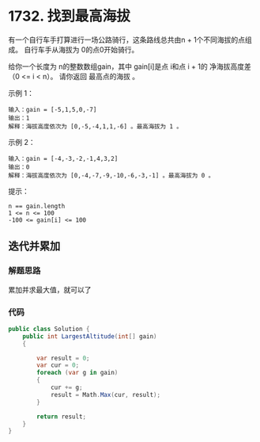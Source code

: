 # 1732. 找到最高海拔
有一个自行车手打算进行一场公路骑行，这条路线总共由n + 1个不同海拔的点组成。
自行车手从海拔为 0的点0开始骑行。

给你一个长度为 n的整数数组gain，其中 gain[i]是点 i和点 i + 1的 净海拔高度差（0 <= i < n）。
请你返回 最高点的海拔 。


示例 1：
```
输入：gain = [-5,1,5,0,-7]
输出：1
解释：海拔高度依次为 [0,-5,-4,1,1,-6] 。最高海拔为 1 。
```
示例 2：
```
输入：gain = [-4,-3,-2,-1,4,3,2]
输出：0
解释：海拔高度依次为 [0,-4,-7,-9,-10,-6,-3,-1] 。最高海拔为 0 。
```

提示：
```
n == gain.length
1 <= n <= 100
-100 <= gain[i] <= 100
```
## 迭代并累加
### 解题思路
累加并求最大值，就可以了

### 代码

```csharp
public class Solution {
    public int LargestAltitude(int[] gain)
    {

        var result = 0;
        var cur = 0;
        foreach (var g in gain)
        {
            cur += g;
            result = Math.Max(cur, result);
        }

        return result;
    }
}
```